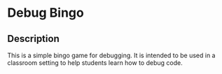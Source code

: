 # Debug Bingo

## Description

This is a simple bingo game for debugging. It is intended to be used in a classroom setting to help students learn how to debug code.


